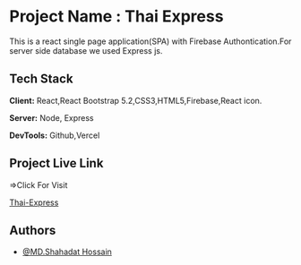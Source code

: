 
# Project Name : Thai Express 

This is a react single page application(SPA) with Firebase Authontication.For server side database we used Express js.  



## Tech Stack

**Client:** React,React Bootstrap 5.2,CSS3,HTML5,Firebase,React icon.

**Server:** Node, Express 

**DevTools:** Github,Vercel


## Project Live Link
=>Click For Visit 

[Thai-Express](https://thai-express-117d0.web.app/)


## Authors

- [@MD.Shahadat Hossain](https://github.com/shakil-121)


